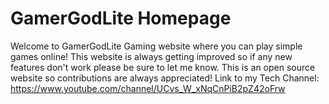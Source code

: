 # GamerGodLite Homepage
Welcome to GamerGodLite Gaming website where you can play simple games online!
This website is always getting improved so if any new features don't work please be sure to let me know.
This is an open source website so contributions are always appreciated!
Link to my Tech Channel: https://www.youtube.com/channel/UCvs_W_xNqCnPiB2pZ42oFrw

